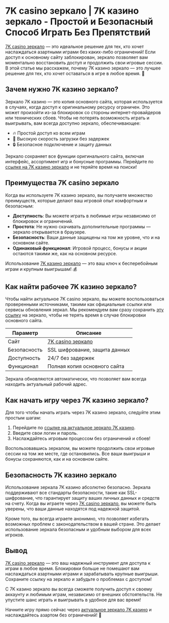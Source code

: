 # 7K casino зеркало | 7K казино зеркало - Простой и Безопасный Способ Играть Без Препятствий

[7K casino зеркало](https://brandplay.link/dd46bNgD) — это идеальное решение для тех, кто хочет наслаждаться азартными играми без каких-либо ограничений! Если доступ к основному сайту заблокирован, зеркало позволяет вам моментально восстановить доступ и продолжить свои игровые сессии. В этой статье мы расскажем, почему 7K казино зеркало — это лучшее решение для тех, кто хочет оставаться в игре в любое время. 🎰

## Зачем нужно 7K казино зеркало?

Зеркало 7K казино — это копия основного сайта, которая используется в случаях, когда доступ к оригинальному ресурсу ограничен. Это может произойти из-за блокировок со стороны интернет-провайдеров или технических сбоев. Чтобы не потерять возможность играть и выигрывать, вам всегда доступно зеркало, обеспечивающее:

- 🔥 Простой доступ ко всем играм
- 🚀 Высокую скорость загрузки без задержек
- 🔒 Безопасное подключение и защиту данных

Зеркало сохраняет все функции оригинального сайта, включая интерфейс, ассортимент игр и бонусные программы. Перейдите по [ссылке на 7K казино зеркало](https://brandplay.link/dd46bNgD) и не теряйте время на поиски!

## Преимущества 7K casino зеркало

Когда вы используете 7K казино зеркало, вы получаете множество преимуществ, которые делают ваш игровой опыт комфортным и безопасным:

- **Доступность**: Вы можете играть в любимые игры независимо от блокировок и ограничений.
- **Простота**: Не нужно скачивать дополнительные программы — зеркало открывается в браузере.
- **Безопасность**: Ваши данные защищены на том же уровне, что и на основном сайте.
- **Одинаковый функционал**: Игровой процесс, бонусы и акции остаются такими же, как на основном ресурсе.

Использование [7K казино зеркало](https://brandplay.link/dd46bNgD) — это ваш ключ к бесперебойным играм и крупным выигрышам! 💰

## Как найти рабочее 7K казино зеркало?

Чтобы найти актуальное 7K casino зеркало, вы можете воспользоваться проверенными источниками, такими как официальные ссылки или сервисы обновления зеркал. Мы рекомендуем вам сразу сохранить [эту ссылку](https://brandplay.link/dd46bNgD) на зеркало, чтобы не терять время в случае блокировки основного сайта.

| Параметр | Описание |
| -------- | -------- |
| Сайт | [7K casino зеркало](https://brandplay.link/dd46bNgD) |
| Безопасность | SSL шифрование, защита данных |
| Доступность | 24/7 без задержек |
| Функционал | Полная копия основного сайта |

Зеркала обновляются автоматически, что позволяет вам всегда находить актуальный рабочий адрес.

## Как начать игру через 7K казино зеркало?

Для того чтобы начать играть через 7K казино зеркало, следуйте этим простым шагам:

1. Перейдите по [ссылке на актуальное зеркало 7K казино](https://brandplay.link/dd46bNgD).
2. Введите свои логин и пароль.
3. Наслаждайтесь игровым процессом без ограничений и сбоев!

Воспользовавшись зеркалом, вы можете продолжить свои игровые сессии на том же месте, где остановились. Все ваши выигрыши и бонусы сохраняются, как и на основном сайте.

## Безопасность 7K казино зеркало

Использование зеркала 7K казино абсолютно безопасно. Зеркала поддерживают все стандарты безопасности, такие как SSL-шифрование, что гарантирует защиту ваших личных данных и средств на счету. Когда вы играете через [7K casino зеркало](https://brandplay.link/dd46bNgD), вы можете быть уверены, что ваши данные находятся под надежной защитой.

Кроме того, вы всегда играете анонимно, что позволяет избегать возможных проблем с законодательством в вашей стране. Это делает использование зеркала безопасным и удобным выбором для всех игроков.

## Вывод

[7K casino зеркало](https://brandplay.link/dd46bNgD) — это ваш надежный инструмент для доступа к играм в любое время. Блокировки больше не помешают вам наслаждаться азартными играми и зарабатывать крупные выигрыши. Сохраните ссылку на зеркало и забудьте о проблемах с доступом!

С 7K казино зеркало вы всегда сможете получить доступ к своему аккаунту и любимым играм, независимо от внешних обстоятельств. Не упустите шанс играть и выигрывать в удобное для вас время!

Начните игру прямо сейчас через [актуальное зеркало 7K казино](https://brandplay.link/dd46bNgD) и наслаждайтесь азартом без ограничений! 🎲

